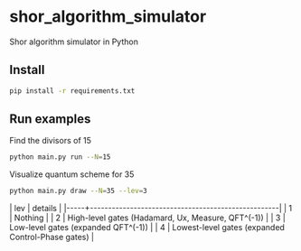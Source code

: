 # shor_algorithm_simulator
Shor algorithm simulator in Python

## Install
```bash
pip install -r requirements.txt
```

## Run examples
Find the divisors of 15
```bash
python main.py run --N=15
```

Visualize quantum scheme for 35
```bash
python main.py draw --N=35 --lev=3
```

| lev | details                                            |
|-----+----------------------------------------------------|
|   1 | Nothing                                            |
|   2 | High-level gates (Hadamard, Ux, Measure, QFT^(-1)) |
|   3 | Low-level gates (expanded QFT^(-1))                |
|   4 | Lowest-level gates (expanded Control-Phase gates)  |
